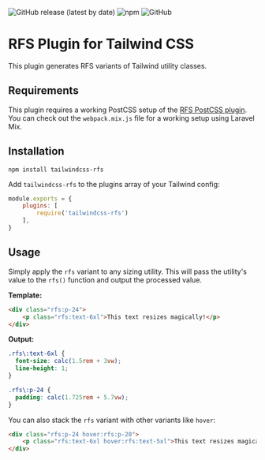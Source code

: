 ![GitHub release (latest by date)](https://img.shields.io/github/v/release/aerni/tailwindcss-rfs?style=flat-square)
![npm](https://img.shields.io/npm/dt/tailwindcss-rfs?style=flat-square)
![GitHub](https://img.shields.io/github/license/aerni/tailwindcss-rfs?style=flat-square)

# RFS Plugin for Tailwind CSS

This plugin generates RFS variants of Tailwind utility classes.

## Requirements

This plugin requires a working PostCSS setup of the [RFS PostCSS plugin](https://github.com/twbs/rfs). You can check out the `webpack.mix.js` file for a working setup using Laravel Mix.

## Installation

```
npm install tailwindcss-rfs
```

Add `tailwindcss-rfs` to the plugins array of your Tailwind config:

```js
module.exports = {
    plugins: [
        require('tailwindcss-rfs')
    ],
}
```

## Usage

Simply apply the `rfs` variant to any sizing utility. This will pass the utility's value to the `rfs()` function and output the processed value.

**Template:**

```html
<div class="rfs:p-24">
    <p class="rfs:text-6xl">This text resizes magically!</p>
</div>
```

**Output:**

```css
.rfs\:text-6xl {
  font-size: calc(1.5rem + 3vw);
  line-height: 1;
}

.rfs\:p-24 {
  padding: calc(1.725rem + 5.7vw);
}
```

You can also stack the `rfs` variant with other variants like `hover`:

```html
<div class="rfs:p-24 hover:rfs:p-20">
    <p class="rfs:text-6xl hover:rfs:text-5xl">This text resizes magically!</p>
</div>
```
